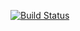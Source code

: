 [![Build Status](https://travis-ci.org/Ajahks/cse110Lab5.svg?branch=master)](https://travis-ci.org/Ajahks/cse110Lab5)